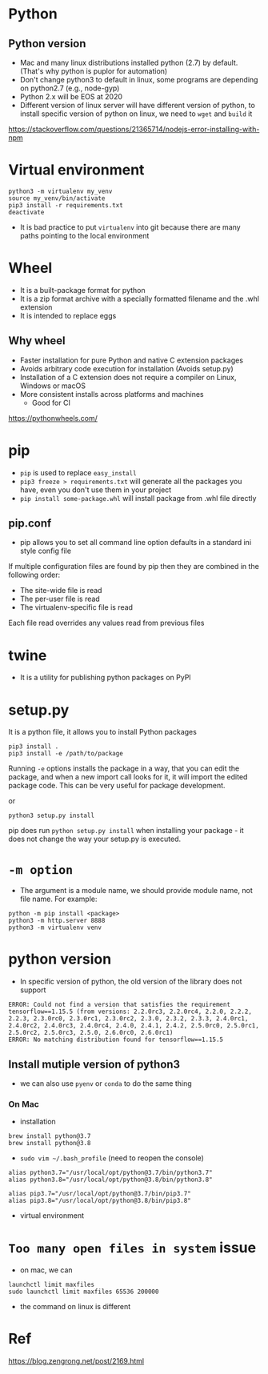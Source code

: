 # Python
## Python version
* Mac and many linux distributions installed python (2.7) by default. (That's why python is puplor for automation)  
* Don't change python3 to default in linux, some programs are depending on python2.7 (e.g., node-gyp)
* Python 2.x will be EOS at 2020
* Different version of linux server will have different version of python, to install specific version of python on linux, we need to `wget` and `build` it


https://stackoverflow.com/questions/21365714/nodejs-error-installing-with-npm

# Virtual environment
```
python3 -m virtualenv my_venv
source my_venv/bin/activate
pip3 install -r requirements.txt
deactivate
```

* It is bad practice to put `virtualenv` into git because there are many paths pointing to the local environment

# Wheel
* It is a built-package format for python
* It is a zip format archive with a specially formatted filename and the .whl extension
* It is intended to replace eggs

## Why wheel
* Faster installation for pure Python and native C extension packages
* Avoids arbitrary code execution for installation (Avoids setup.py)
* Installation of a C extension does not require a compiler on Linux, Windows or macOS
* More consistent installs across platforms and machines
  * Good for CI

https://pythonwheels.com/

# pip
* `pip` is used to replace `easy_install`
* `pip3 freeze > requirements.txt` will generate all the packages you have, even you don't use them in your project
* `pip install some-package.whl` will install package from .whl file directly

## pip.conf
* pip allows you to set all command line option defaults in a standard ini style config file

If multiple configuration files are found by pip then they are combined in the following order:

* The site-wide file is read
* The per-user file is read
* The virtualenv-specific file is read

Each file read overrides any values read from previous files

# twine
* It is a utility for publishing python packages on PyPl

# setup.py
It is a python file, it allows you to install Python packages

```
pip3 install . 
pip3 install -e /path/to/package
```

Running `-e` options installs the package in a way, that you can edit the package, and when a new import call looks for it, it will import the edited package code. This can be very useful for package development.

or 

```
python3 setup.py install
```

pip does run `python setup.py install` when installing your package - it does not change the way your setup.py is executed.

# `-m option`
* The argument is a module name, we should provide module name, not file name. For example:
```
python -m pip install <package>
python3 -m http.server 8888
python3 -m virtualenv venv
```

# python version
* In specific version of python, the old version of the library does not support
```
ERROR: Could not find a version that satisfies the requirement tensorflow==1.15.5 (from versions: 2.2.0rc3, 2.2.0rc4, 2.2.0, 2.2.2, 2.2.3, 2.3.0rc0, 2.3.0rc1, 2.3.0rc2, 2.3.0, 2.3.2, 2.3.3, 2.4.0rc1, 2.4.0rc2, 2.4.0rc3, 2.4.0rc4, 2.4.0, 2.4.1, 2.4.2, 2.5.0rc0, 2.5.0rc1, 2.5.0rc2, 2.5.0rc3, 2.5.0, 2.6.0rc0, 2.6.0rc1)
ERROR: No matching distribution found for tensorflow==1.15.5
```

## Install mutiple version of python3
* we can also use `pyenv` or `conda` to do the same thing
 
### On Mac
* installation
```
brew install python@3.7
brew install python@3.8
```

* `sudo vim ~/.bash_profile` (need to reopen the console)
```
alias python3.7="/usr/local/opt/python@3.7/bin/python3.7"
alias python3.8="/usr/local/opt/python@3.8/bin/python3.8"

alias pip3.7="/usr/local/opt/python@3.7/bin/pip3.7"
alias pip3.8="/usr/local/opt/python@3.8/bin/pip3.8"
```

* virtual environment


# `Too many open files in system` issue
* on mac, we can
```
launchctl limit maxfiles
sudo launchctl limit maxfiles 65536 200000
```

* the command on linux is different

# Ref
https://blog.zengrong.net/post/2169.html
